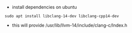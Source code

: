 - install dependencies on ubuntu

```
sudo apt install libclang-14-dev libclang-cpp14-dev
```

- this will provide /usr/lib/llvm-14/include/clang-c/Index.h